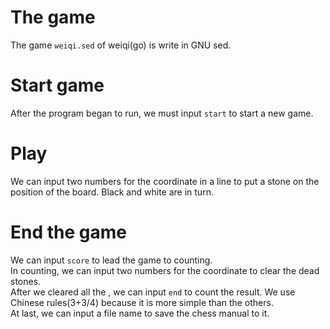 # The game
The game `weiqi.sed` of weiqi(go) is write in GNU sed.

# Start game
After the program began to run, we must input `start` to start a new game.

# Play
We can input two numbers for the coordinate in a line to put a stone on the position of the board. Black and white are in turn.

# End the game
We can input `score` to lead the game to counting.  
In counting, we can input two numbers for the coordinate to clear the dead stones.  
After we cleared all the , we can input `end` to count the result. We use Chinese rules(3+3/4) because it is more simple than the others.  
At last, we can input a file name to save the chess manual to it.
